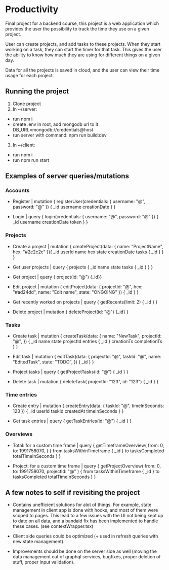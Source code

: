 # Productivity

Final project for a backend course, this project is a web application which provides the user the possibility to
track the time they use on a given project.

User can create projects, and add tasks to these projects. When they start working on
a task, they can start the timer for that task. This gives the user the ability to
know how much they are using for different things on a given day.

Data for all the projects is saved in cloud, and the user can view their time usage
for each project.

## Running the project

1. Clone project
2. In ~/server:

- run npm i
- create .env in root, add mongodb url to it
  DB_URL=mongodb://credentials@host
- run server with command: npm run build:dev

3. In ~/client:

- run npm i
- run npm run start

## Examples of server queries/mutations

### Accounts

- Register |
  mutation {
  registerUser(credentials: {
  username: "@",
  password: "@"
  }) {
  \_id
  username
  creationDate
  }
  }

- Login |
  query {
  login(credentials: {
  username: "@",
  password: "@"
  }) {
  \_id
  username
  creationDate
  token
  }
  }

### Projects

- Create a project |
  mutation {
  createProject(data: {
  name: "ProjectName",
  hex: "#2c2c2c"
  }){
  \_id
  userId
  name
  hex
  state
  creationDate
  tasks {
  \_id
  }
  }
  }

- Get user projects |
  query {
  projects {
  \_id
  name
  state
  tasks {
  \_id
  }
  }
  }

- Get project |
  query { project(id: "@") {\_id}}

- Edit project |
  mutation {
  editProject(data: {
  projectId: "@",
  hex: "#ad24dd",
  name: "Edit name",
  state: "ONGOING"
  }) {
  \_id
  }
  }

- Get recently worked on projects |
  query {
  getRecents(limit: 2) {
  \_id
  }
  }

- Delete project |
  mutation { deleteProject(id: "@") {\_id} }

### Tasks

- Create task |
  mutation {
  createTask(data: {
  name: "NewTask",
  projectId: "@",
  }) {
  \_id
  name
  state
  projectId
  entries {
  \_id
  }
  creationTs
  completionTs
  }
  }

- Edit task |
  mutation {
  editTask(data: {
  projectId: "@",
  taskId: "@",
  name: "EditedTask",
  state: "TODO",
  }) {
  \_id
  }
  }

- Project tasks |
  query {
  getProjectTasks(id: "@") {
  \_id
  }
  }

- Delete task |
  mutation {
  deleteTask(
  projectId: "123",
  id: "123") {
  \_id
  }
  }

### Time entries

- Create entry |
  mutation {
  createEntry(data: {
  taskId: "@",
  timeInSeconds: 123
  }) {
  \_id
  userId
  taskId
  createdAt
  timeInSeconds
  }
  }

- Get task entries |
  query {
  getTaskEntries(id: "@") { \_id }
  }

### Overviews

- Total: for a custom time frame |
  query {
  getTimeframeOverview(
  from: 0,
  to: 1991758070,
  ) {
  from
  tasksWithinTimeframe {
  \_id
  }
  to
  tasksCompleted
  totalTimeInSeconds
  }
  }

- Project: for a custom time frame |
  query {
  getProjectOverview(
  from: 0,
  to: 1991758070,
  projectId: "@"
  ) {
  from
  tasksWithinTimeframe {
  \_id
  }
  to
  tasksCompleted
  totalTimeInSeconds
  }
  }

## A few notes to self if revisiting the project

- Contains unefficient solutions for alot of things. For example, state management in client app is
  done with hooks, and most of them were scoped to pages. This lead to a few issues with the UI not
  being kept up to date on all data, and a bandaid fix has been implemented to handle these cases.
  (see contextWrapper.tsx)

- Client side queries could be optimized (+ used in refresh queries with new state management).

- Improvements should be done on the server side as well (moving the data management
  out of graphql services, bugfixes, proper deletion of stuff, proper input validation).
